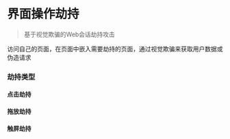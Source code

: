 # 界面操作劫持

> 基于视觉欺骗的Web会话劫持攻击

访问自己的页面，在页面中嵌入需要劫持的页面，通过视觉欺骗来获取用户数据或伪造请求

### 劫持类型

#### 点击劫持
#### 拖放劫持
#### 触屏劫持

